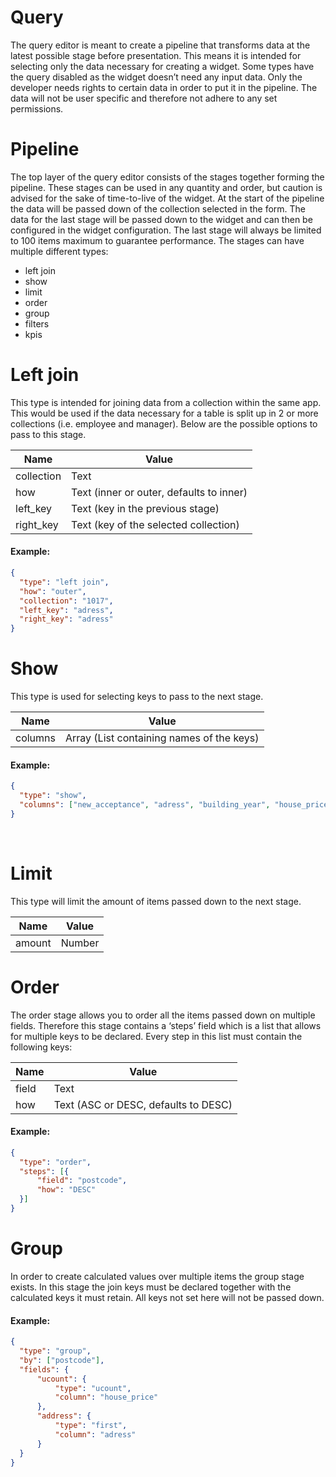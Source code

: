 # Query
The query editor is meant to create a pipeline that transforms data at the latest possible stage before presentation. This means it is intended for selecting only the data necessary for creating a widget. Some types have the query disabled as the widget doesn’t need any input data. Only the developer needs rights to certain data in order to put it in the pipeline. The data will not be user specific and therefore not adhere to any set permissions.

# Pipeline
The top layer of the query editor consists of the stages together forming the pipeline. These stages can be used in any quantity and order, but caution is advised for the sake of time-to-live of the widget. At the start of the pipeline the data will be passed down of the collection selected in the form. The data for the last stage will be passed down to the widget and can then be configured in the widget configuration. The last stage will always be limited to 100 items maximum to guarantee performance. The stages can have multiple different types:
*	left join
*	show
*	limit
*	order
*	group
*	filters
*	kpis

# Left join
This type is intended for joining data from a collection within the same app. This would be used if the data necessary for a table is split up in 2 or more collections (i.e. employee and manager). Below are the possible options to pass to this stage.

Name | Value
--- | ---
collection | Text
how |	Text (inner or outer, defaults to inner)
left_key |	Text (key in the previous stage)
right_key |	Text (key of the selected collection)

#### Example:
```json
{
  "type": "left join",
  "how": "outer",
  "collection": "1017",
  "left_key": "adress",
  "right_key": "adress"
}
```
# Show
This type is used for selecting keys to pass to the next stage.

Name | Value
--- | ---
columns	| Array (List containing names of the keys)

#### Example:
```json
{
  "type": "show",
  "columns": ["new_acceptance", "adress", "building_year", "house_price", "postcode"]
}
```
 
# Limit
This type will limit the amount of items passed down to the next stage.

Name | Value
---|---
amount |	Number

# Order
The order stage allows you to order all the items passed down on multiple fields. Therefore this stage contains a ‘steps’ field which is a list that allows for multiple keys to be declared. Every step in this list must contain the following keys:

Name | Value
---|---
field	| Text
how	| Text (ASC or DESC, defaults to DESC)

#### Example:
```json
{
  "type": "order",
  "steps": [{
      "field": "postcode",
      "how": "DESC"
  }]
}
```

# Group
In order to create calculated values over multiple items the group stage exists. In this stage the join keys must be declared together with the calculated keys it must retain. All keys not set here will not be passed down. 

#### Example:
```json
{
  "type": "group",
  "by": ["postcode"],
  "fields": { 
      "ucount": {
          "type": "ucount",
          "column": "house_price"
      },
      "address": {
          "type": "first",
          "column": "adress"
      }
  }
}
```
